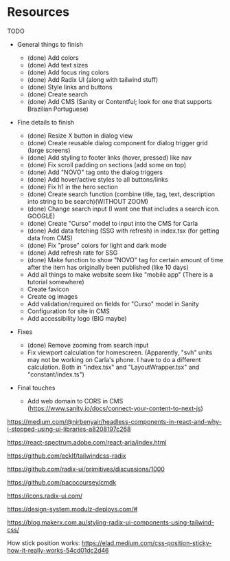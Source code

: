 # Resources

TODO

- General things to finish

  - (done) Add colors
  - (done) Add text sizes
  - (done) Add focus ring colors
  - (done) Add Radix UI (along with tailwind stuff)
  - (done) Style links and buttons
  - (done) Create search
  - (done) Add CMS (Sanity or Contentful; look for one that supports Brazilian Portuguese)

- Fine details to finish

  - (done) Resize X button in dialog view
  - (done) Create reusable dialog component for dialog trigger grid (large screens)
  - (done) Add styling to footer links (hover, pressed) like nav
  - (done) Fix scroll padding on sections (add some on top)
  - (done) Add "NOVO" tag onto the dialog triggers
  - (done) Add hover/active styles to all buttons/links
  - (done) Fix h1 in the hero section
  - (done) Create search function (combine title, tag, text, description into string to be search)(WITHOUT ZOOM)
  - (done) Change search input (I want one that includes a search icon. GOOGLE)
  - (done) Create "Curso" model to input into the CMS for Carla
  - (done) Add data fetching (SSG with refresh) in index.tsx (for getting data from CMS)
  - (done) Fix "prose" colors for light and dark mode
  - (done) Add refresh rate for SSG
  - (done) Make function to show "NOVO" tag for certain amount of time after the item has originally been published (like 10 days)
  - Add all things to make website seem like "mobile app" (There is a tutorial somewhere)
  - Create favicon
  - Create og images
  - Add validation/required on fields for "Curso" model in Sanity
  - Configuration for site in CMS
  - Add accessibility logo (BIG maybe)

- Fixes

  - (done) Remove zooming from search input
  - Fix viewport calculation for homescreen. (Apparently, "svh" units may not be working on Carla's phone. I have to do a different calculation. Both in "index.tsx" and "LayoutWrapper.tsx" and "constant/index.ts")

- Final touches
  - Add web domain to CORS in CMS (https://www.sanity.io/docs/connect-your-content-to-next-js)

https://medium.com/@nirbenyair/headless-components-in-react-and-why-i-stopped-using-ui-libraries-a8208197c268

https://react-spectrum.adobe.com/react-aria/index.html

https://github.com/ecklf/tailwindcss-radix

https://github.com/radix-ui/primitives/discussions/1000

https://github.com/pacocoursey/cmdk

https://icons.radix-ui.com/

https://design-system.modulz-deploys.com/#

https://blog.makerx.com.au/styling-radix-ui-components-using-tailwind-css/

How stick position works:
https://elad.medium.com/css-position-sticky-how-it-really-works-54cd01dc2d46
